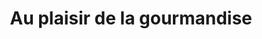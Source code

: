 ---
title: "Au plaisir de la gourmandise"
url: /laval/au-plaisir-de-la-gourmandise/
shop: boulangerie
---